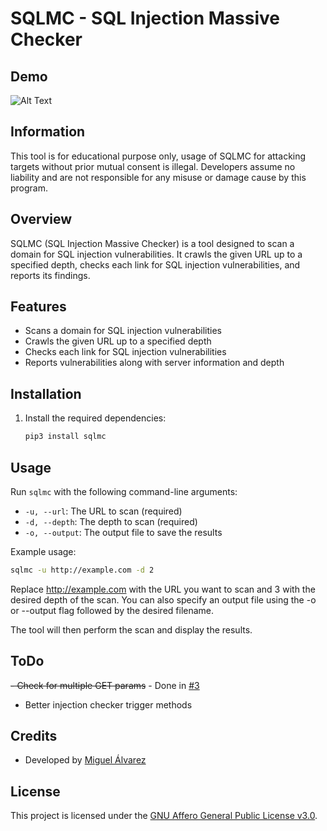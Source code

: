 # SQLMC - SQL Injection Massive Checker

## Demo
![Alt Text](./assets/demo.gif)

## Information
This tool is for educational purpose only, usage of SQLMC for attacking targets without prior mutual consent is illegal. Developers assume no liability and are not responsible for any misuse or damage cause by this program.

## Overview
SQLMC (SQL Injection Massive Checker) is a tool designed to scan a domain for SQL injection vulnerabilities. It crawls the given URL up to a specified depth, checks each link for SQL injection vulnerabilities, and reports its findings.

## Features
- Scans a domain for SQL injection vulnerabilities
- Crawls the given URL up to a specified depth
- Checks each link for SQL injection vulnerabilities
- Reports vulnerabilities along with server information and depth

## Installation
1. Install the required dependencies:
    ```bash
    pip3 install sqlmc
    ```

## Usage

Run `sqlmc` with the following command-line arguments:

- `-u, --url`: The URL to scan (required)
- `-d, --depth`: The depth to scan (required)
- `-o, --output`: The output file to save the results

Example usage:

```bash
sqlmc -u http://example.com -d 2
```

Replace http://example.com with the URL you want to scan and 3 with the desired depth of the scan. You can also specify an output file using the -o or --output flag followed by the desired filename.

The tool will then perform the scan and display the results.

## ToDo
~~- Check for multiple GET params~~ - Done in [#3](https://github.com/malvads/sqlmc/pull/3)
- Better injection checker trigger methods

## Credits

- Developed by [Miguel Álvarez](https://github.com/malvads)

## License

This project is licensed under the [GNU Affero General Public License v3.0](LICENSE).


